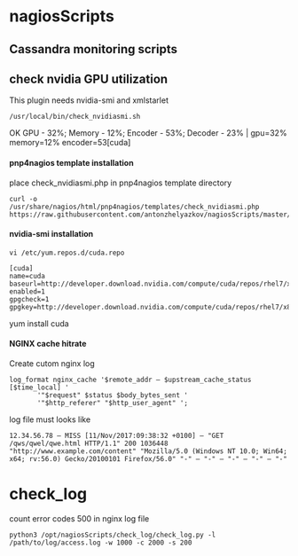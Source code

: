 # nagiosScripts
## Cassandra monitoring scripts

## check nvidia GPU utilization
This plugin needs nvidia-smi and xmlstarlet
```
/usr/local/bin/check_nvidiasmi.sh
```
OK GPU - 32%; Memory - 12%; Encoder - 53%; Decoder - 23% | gpu=32% memory=12% encoder=53[cuda]

#### pnp4nagios template installation
place check_nvidiasmi.php in pnp4nagios template directory

```
curl -o /usr/share/nagios/html/pnp4nagios/templates/check_nvidiasmi.php  https://raw.githubusercontent.com/antonzhelyazkov/nagiosScripts/master/check_nvidiasmi.php
```

#### nvidia-smi installation

```
vi /etc/yum.repos.d/cuda.repo
```

```
[cuda]
name=cuda
baseurl=http://developer.download.nvidia.com/compute/cuda/repos/rhel7/x86_64
enabled=1
gpgcheck=1
gpgkey=http://developer.download.nvidia.com/compute/cuda/repos/rhel7/x86_64/7fa2af80.pub
```
yum install cuda

#### NGINX cache hitrate

Create cutom nginx log

```
log_format nginx_cache '$remote_addr – $upstream_cache_status [$time_local] '
       '"$request" $status $body_bytes_sent '
       '"$http_referer" "$http_user_agent" ';
```

log file must looks like

```
12.34.56.78 – MISS [11/Nov/2017:09:38:32 +0100] – "GET /qws/qwel/qwe.html HTTP/1.1" 200 1036448 "http://www.example.com/content" "Mozilla/5.0 (Windows NT 10.0; Win64; x64; rv:56.0) Gecko/20100101 Firefox/56.0" "-" – "-" – "-" – "-" – "-"
```


# check_log
count error codes 500 in nginx log file

```
python3 /opt/nagiosScripts/check_log/check_log.py -l /path/to/log/access.log -w 1000 -c 2000 -s 200
```